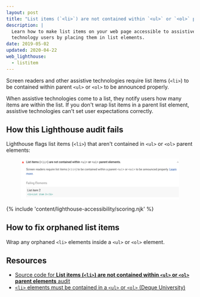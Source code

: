 ```yaml
---
layout: post
title: "List items (`<li>`) are not contained within `<ul>` or `<ol>` parent elements"
description: |
  Learn how to make list items on your web page accessible to assistive
  technology users by placing them in list elements.
date: 2019-05-02
updated: 2020-04-22
web_lighthouse:
  - listitem
---
```


Screen readers and other assistive technologies
require list items (`<li>`) to be contained
within parent `<ul>` or `<ol>` to be announced properly.

When assistive technologies come to a list,
they notify users how many items are within the list.
If you don't wrap list items in a parent list element,
assistive technologies can't set user expectations correctly.

## How this Lighthouse audit fails

Lighthouse flags list items (`<li>`) that aren't contained
in `<ul>` or `<ol>` parent elements:

<figure class="w-figure">
  <img class="w-screenshot" src="listitem.png" alt="Lighthouse audit showing list item isn't contained within a parent list">
</figure>

{% include 'content/lighthouse-accessibility/scoring.njk' %}

## How to fix orphaned list items

Wrap any orphaned `<li>` elements inside a `<ul>` or `<ol>` element.

## Resources

- [Source code for **List items (`<li>`) are not contained within `<ul>` or `<ol>` parent elements** audit](https://github.com/GoogleChrome/lighthouse/blob/master/lighthouse-core/audits/accessibility/listitem.js)
- [`<li>` elements must be contained in a `<ul>` or `<ol>` (Deque University)](https://dequeuniversity.com/rules/axe/3.3/listitem)
